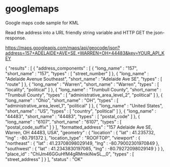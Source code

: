 # googlemaps
Google maps code sample for KML 

Read the address into a URL friendly string variable and HTTP GET the json-response. 

https://maps.googleapis.com/maps/api/geocode/json?address=157+ADELAIDE+AVE+SE,+WARREN+OH+44483&key=YOUR_API_KEY

{
   "results" : [
      {
         "address_components" : [
            {
               "long_name" : "157",
               "short_name" : "157",
               "types" : [ "street_number" ]
            },
            {
               "long_name" : "Adelaide Avenue Southeast",
               "short_name" : "Adelaide Ave SE",
               "types" : [ "route" ]
            },
            {
               "long_name" : "Warren",
               "short_name" : "Warren",
               "types" : [ "locality", "political" ]
            },
            {
               "long_name" : "Trumbull County",
               "short_name" : "Trumbull County",
               "types" : [ "administrative_area_level_2", "political" ]
            },
            {
               "long_name" : "Ohio",
               "short_name" : "OH",
               "types" : [ "administrative_area_level_1", "political" ]
            },
            {
               "long_name" : "United States",
               "short_name" : "US",
               "types" : [ "country", "political" ]
            },
            {
               "long_name" : "44483",
               "short_name" : "44483",
               "types" : [ "postal_code" ]
            },
            {
               "long_name" : "6107",
               "short_name" : "6107",
               "types" : [ "postal_code_suffix" ]
            }
         ],
         "formatted_address" : "157 Adelaide Ave SE, Warren, OH 44483, USA",
         "geometry" : {
            "location" : {
               "lat" : 41.235732,
               "lng" : -80.791372
            },
            "location_type" : "ROOFTOP",
            "viewport" : {
               "northeast" : {
                  "lat" : 41.23708098029149,
                  "lng" : -80.79002301970849
               },
               "southwest" : {
                  "lat" : 41.2343830197085,
                  "lng" : -80.79272098029149
               }
            }
         },
         "place_id" : "ChIJm46GGuHfM4gRMmkiNwSL__0",
         "types" : [ "street_address" ]
      }
   ],
   "status" : "OK"
